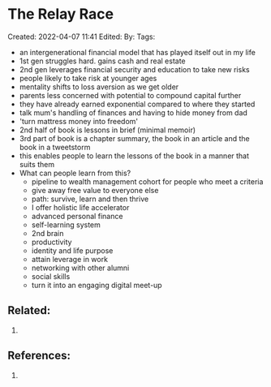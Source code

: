 # The Relay Race
Created: 2022-04-07 11:41
Edited: 
By: 
Tags: 

- an intergenerational financial model that has played itself out in my life
- 1st gen struggles hard. gains cash and real estate
- 2nd gen leverages financial security and education to take new risks
- people likely to take risk at younger ages
- mentality shifts to loss aversion as we get older
- parents less concerned with potential to compound capital further
- they have already earned exponential compared to where they started
- talk mum's handling of finances and having to hide money from dad
- 'turn mattress money into freedom'
- 2nd half of book is lessons in brief (minimal memoir)
- 3rd part of book is a chapter summary, the book in an article and the book in a tweetstorm
- this enables people to learn the lessons of the book in a manner that suits them
- What can people learn from this?
	- pipeline to wealth management cohort for people who meet a criteria
	- give away free value to everyone else
	- path: survive, learn and then thrive
	- I offer holistic life accelerator
	- advanced personal finance
	- self-learning system
	- 2nd brain
	- productivity
	- identity and life purpose
	- attain leverage in work
	- networking with other alumni
	- social skills
	- turn it into an engaging digital meet-up


## Related:
1. 

## References:
1. 